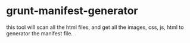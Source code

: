 grunt-manifest-generator
========================

this tool will scan all the html files, and get all the images, css, js, html to generator the manifest file.
